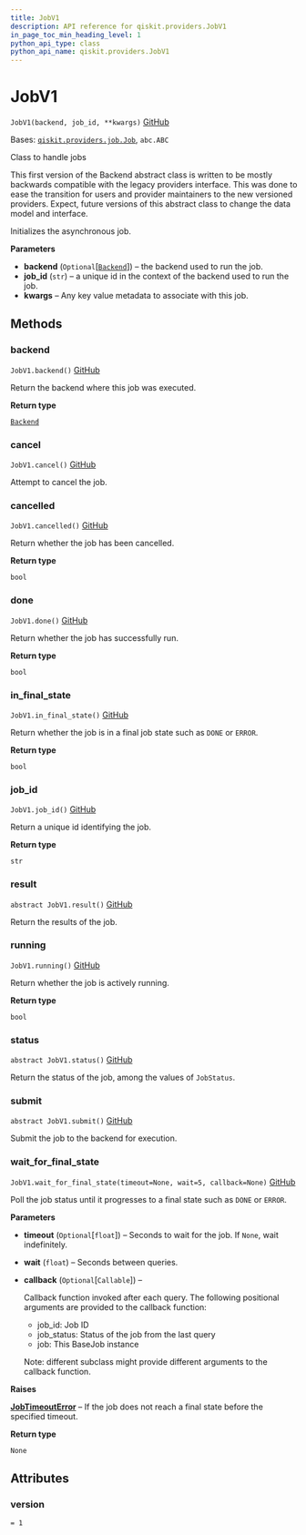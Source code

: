 ```yaml
---
title: JobV1
description: API reference for qiskit.providers.JobV1
in_page_toc_min_heading_level: 1
python_api_type: class
python_api_name: qiskit.providers.JobV1
---
```


# JobV1

<span id="qiskit.providers.JobV1" />

`JobV1(backend, job_id, **kwargs)` [GitHub](https://github.com/qiskit/qiskit/tree/stable/0.23/qiskit/providers/job.py "view source code")

Bases: [`qiskit.providers.job.Job`](qiskit.providers.Job "qiskit.providers.job.Job"), `abc.ABC`

Class to handle jobs

This first version of the Backend abstract class is written to be mostly backwards compatible with the legacy providers interface. This was done to ease the transition for users and provider maintainers to the new versioned providers. Expect, future versions of this abstract class to change the data model and interface.

Initializes the asynchronous job.

**Parameters**

*   **backend** (`Optional`\[[`Backend`](qiskit.providers.Backend "qiskit.providers.backend.Backend")]) – the backend used to run the job.
*   **job\_id** (`str`) – a unique id in the context of the backend used to run the job.
*   **kwargs** – Any key value metadata to associate with this job.

## Methods

### backend

<span id="qiskit.providers.JobV1.backend" />

`JobV1.backend()` [GitHub](https://github.com/qiskit/qiskit/tree/stable/0.23/qiskit/providers/job.py "view source code")

Return the backend where this job was executed.

**Return type**

[`Backend`](qiskit.providers.Backend "qiskit.providers.backend.Backend")

### cancel

<span id="qiskit.providers.JobV1.cancel" />

`JobV1.cancel()` [GitHub](https://github.com/qiskit/qiskit/tree/stable/0.23/qiskit/providers/job.py "view source code")

Attempt to cancel the job.

### cancelled

<span id="qiskit.providers.JobV1.cancelled" />

`JobV1.cancelled()` [GitHub](https://github.com/qiskit/qiskit/tree/stable/0.23/qiskit/providers/job.py "view source code")

Return whether the job has been cancelled.

**Return type**

`bool`

### done

<span id="qiskit.providers.JobV1.done" />

`JobV1.done()` [GitHub](https://github.com/qiskit/qiskit/tree/stable/0.23/qiskit/providers/job.py "view source code")

Return whether the job has successfully run.

**Return type**

`bool`

### in\_final\_state

<span id="qiskit.providers.JobV1.in_final_state" />

`JobV1.in_final_state()` [GitHub](https://github.com/qiskit/qiskit/tree/stable/0.23/qiskit/providers/job.py "view source code")

Return whether the job is in a final job state such as `DONE` or `ERROR`.

**Return type**

`bool`

### job\_id

<span id="qiskit.providers.JobV1.job_id" />

`JobV1.job_id()` [GitHub](https://github.com/qiskit/qiskit/tree/stable/0.23/qiskit/providers/job.py "view source code")

Return a unique id identifying the job.

**Return type**

`str`

### result

<span id="qiskit.providers.JobV1.result" />

`abstract JobV1.result()` [GitHub](https://github.com/qiskit/qiskit/tree/stable/0.23/qiskit/providers/job.py "view source code")

Return the results of the job.

### running

<span id="qiskit.providers.JobV1.running" />

`JobV1.running()` [GitHub](https://github.com/qiskit/qiskit/tree/stable/0.23/qiskit/providers/job.py "view source code")

Return whether the job is actively running.

**Return type**

`bool`

### status

<span id="qiskit.providers.JobV1.status" />

`abstract JobV1.status()` [GitHub](https://github.com/qiskit/qiskit/tree/stable/0.23/qiskit/providers/job.py "view source code")

Return the status of the job, among the values of `JobStatus`.

### submit

<span id="qiskit.providers.JobV1.submit" />

`abstract JobV1.submit()` [GitHub](https://github.com/qiskit/qiskit/tree/stable/0.23/qiskit/providers/job.py "view source code")

Submit the job to the backend for execution.

### wait\_for\_final\_state

<span id="qiskit.providers.JobV1.wait_for_final_state" />

`JobV1.wait_for_final_state(timeout=None, wait=5, callback=None)` [GitHub](https://github.com/qiskit/qiskit/tree/stable/0.23/qiskit/providers/job.py "view source code")

Poll the job status until it progresses to a final state such as `DONE` or `ERROR`.

**Parameters**

*   **timeout** (`Optional`\[`float`]) – Seconds to wait for the job. If `None`, wait indefinitely.

*   **wait** (`float`) – Seconds between queries.

*   **callback** (`Optional`\[`Callable`]) –

    Callback function invoked after each query. The following positional arguments are provided to the callback function:

    *   job\_id: Job ID
    *   job\_status: Status of the job from the last query
    *   job: This BaseJob instance

    Note: different subclass might provide different arguments to the callback function.

**Raises**

[**JobTimeoutError**](qiskit.providers.JobTimeoutError "qiskit.providers.JobTimeoutError") – If the job does not reach a final state before the specified timeout.

**Return type**

`None`

## Attributes

<span id="qiskit.providers.JobV1.version" />

### version

`= 1`

